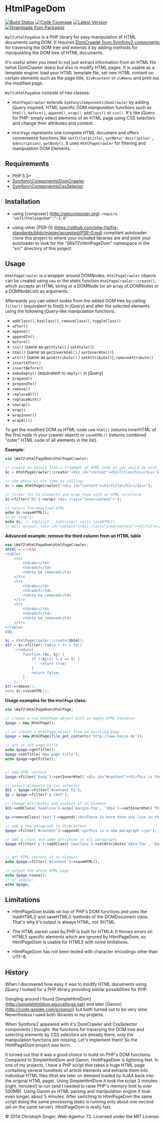 HtmlPageDom
===========

[![Build Status](https://secure.travis-ci.org/wasinger/htmlpagedom.png?branch=master)](http://travis-ci.org/wasinger/htmlpagedom)
[![Code Coverage](https://scrutinizer-ci.com/g/wasinger/htmlpagedom/badges/coverage.png?b=master)](https://scrutinizer-ci.com/g/wasinger/htmlpagedom/?branch=master)
[![Latest Version](http://img.shields.io/packagist/v/wa72/htmlpagedom.svg)](https://packagist.org/packages/wa72/htmlpagedom)
[![Downloads from Packagist](http://img.shields.io/packagist/dt/wa72/htmlpagedom.svg)](https://packagist.org/packages/wa72/htmlpagedom)


`Wa72\HtmlPageDom` is a PHP library for easy manipulation of HTML documents using DOM.
It requires [DomCrawler from Symfony2 components](https://github.com/symfony/DomCrawler) for traversing 
the DOM tree and extends it by adding methods for manipulating the DOM tree of HTML documents.

It's useful when you need to not just extract information from an HTML file (what DomCrawler does) but
also to modify HTML pages. It is usable as a template engine: load your HTML template file, set new
HTML content on certain elements such as the page title, `div#content` or `ul#menu` and print out
the modified page.

`Wa72\HtmlPageDom` consists of two classes:

-   `HtmlPageCrawler` extends `Symfony\Components\DomCrawler` by adding jQuery inspired, HTML specific 
    DOM *manipulation* functions such as `html()`, `before()`, `append()`, `wrap()`, `addClass()` or `css()`.
    It's like jQuery for PHP: simply select elements of an HTML page using CSS selectors and change their attributes and content.

-   `HtmlPage` represents one complete HTML document and offers convenience functions like `setTitle($title)`,
    `setMeta('description', $description)`, `getBody()`. It uses `HtmlPageCrawler` for filtering and manipulation DOM Elements.
 

Requirements
------------

-   PHP 5.3+
-   [Symfony\Components\DomCrawler](https://github.com/symfony/DomCrawler)
-   [Symfony\Components\CssSelector](https://github.com/symfony/CssSelector)

Installation
------------

-   using [composer] (http://getcomposer.org): `require "wa72/htmlpagedom":"~1.0"`

-   using other [PSR-0] (https://github.com/php-fig/fig-standards/blob/master/accepted/PSR-0.md) compliant autoloader:
    clone this project to where your included libraries are and point your autoloader to look for the 
    "\Wa72\HtmlPageDom" namespace in the "src" directory of this project

Usage
-----

`HtmlPageCrawler` is a wrapper around DOMNodes. `HtmlPageCrawler` objects can be created using `new` or the static function
`HtmlPageCrawler::create()`, which accepts an HTML string or a DOMNode (or an array of DOMNodes or a DOMNodeList)
as arguments.

Afterwards you can select nodes from the added DOM tree by calling `filter()` (equivalent to find() in jQuery) and alter
the selected elements using the following jQuery-like manipulation functions:

-   `addClass()`, `hasClass()`, `removeClass()`, `toggleClass()`
-   `after()`
-   `append()`
-   `appendTo()`
-   `before()`
-   `css()` (same as `getStyle()` / `setStyle()`)
-   `html()` (same as `getInnerHtml()` / `setInnerHtml()`)
-   `attr()` (same as `getAttribute()` / `setAttribute()`), `removeAttribute()`
-   `insertAfter()`
-   `insertBefore()`
-   `makeEmpty()` (equivalent to `empty()` in jQuery)
-   `prepend()`
-   `prependTo()`
-   `remove()`
-   `replaceAll()`
-   `replaceWith()`
-   `unwrap()`
-   `wrap()`
-   `wrapInner()`
-   `wrapAll()`

To get the modified DOM as HTML code use `html()` (returns innerHTML of the first node in your crawler object)
or `saveHTML()` (returns combined "outer" HTML code of all elements in the list).

**Example:**

```php
use \Wa72\HtmlPageDom\HtmlPageCrawler;

// create an object from a fragment of HTML code as you would do with jQuery's $() function
$c = HtmlPageCrawler::create('<div id="content"><h1>Title</h1></div>');

// the above is the same as calling:
$c = new HtmlPageCrawler('<div id="content"><h1>Title</h1></div>');

// filter for h1 elements and wrap them with an HTML structure
$c->filter('h1')->wrap('<div class="innercontent">');

// return the modified HTML
echo $c->saveHTML();
// or simply:
echo $c; // implicit __toString() calls saveHTML()
// will output: <div id="content"><div class="innercontent"><h1>Title</h1></div></div>
```

**Advanced example: remove the third column from an HTML table**

```php
use \Wa72\HtmlPageDom\HtmlPageCrawler;
$html = <<<END
<table>
    <tr>
        <td>abc</td>
        <td>adsf</td>
        <td>to be removed</td>
    </tr>
    <tr>
        <td>abc</td>
        <td>adsf</td>
        <td>to be removed</td>
    </tr>
    <tr>
        <td>abc</td>
        <td>adsf</td>
        <td>to be removed</td>
    </tr>
</table>    
END;  

$c = HtmlPageCrawler::create($html);
$tr = $c->filter('table > tr > td')
    ->reduce(
        function ($c, $j) {
            if (($j+1) % 3 == 0) {
                return true;
            }
            return false;
        }
    );
$tr->remove();
echo $c->saveHTML();
```

**Usage examples for the `HtmlPage` class:**

```php
use \Wa72\HtmlPageDom\HtmlPage;

// create a new HtmlPage object with an empty HTML skeleton
$page = new HtmlPage();

// or create a HtmlPage object from an existing page
$page = new HtmlPage(file_get_contents('http://www.heise.de'));

// get or set page title
echo $page->getTitle();
$page->setTitle('New page title');
echo $page->getTitle();


// add HTML content
$page->filter('body')->setInnerHtml('<div id="#content"><h1>This is the headline</h1><p class="text">This is a paragraph</p></div>');

// select elements by css selector
$h1 = $page->filter('#content h1');
$p = $page->filter('p.text');

// change attributes and content of an element
$h1->addClass('headline')->css('margin-top', '10px')->setInnerHtml('This is the <em>new</em> headline');

$p->removeClass('text')->append('<br>There is more than one line in this paragraph');

// add a new paragraph to div#content
$page->filter('#content')->append('<p>This is a new paragraph.</p>');

// add a class and some attribute to all paragraphs
$page->filter('p')->addClass('newclass')->setAttribute('data-foo', 'bar');


// get HTML content of an element
echo $page->filter('#content')->saveHTML();

// output the whole HTML page
echo $page->save();
// or simply:
echo $page;
```

Limitations
-----------

- HtmlPageDom builds on top of PHP's DOM functions and uses the loadHTML() and saveHTML() methods of the DOMDocument class.
That's why it's output is always HTML, not XHTML.

- The HTML parser used by PHP is built for HTML4. It throws errors 
on HTML5 specific elements which are ignored by HtmlPageDom, so HtmlPageDom is usable for HTML5 with some limitations.

- HtmlPageDom has not been tested with character encodings other than UTF-8.


History
-------

When I discovered how easy it was to modify HTML documents using jQuery I looked for a PHP library providing similar
possibilities for PHP.

Googling around I found [SimpleHtmlDom] (http://simplehtmldom.sourceforge.net)
and later [Ganon] (http://code.google.com/p/ganon) but both turned out to be very slow. Nevertheless I used both
libraries in my projects.

When Symfony2 appeared with it's DomCrawler and CssSelector components I thought:
the functions for traversing the DOM tree and selecting elements by CSS selectors are already there, only the
manipulation functions are missing. Let's implement them! So the HtmlPageDom project was born.

It turned out that it was a good choice to build on PHP's DOM functions: Compared to SimpleHtmlDom and Ganon, HmtlPageDom
is lightning fast. In one of my projects, I have a PHP script that takes a huge HTML page containing several hundreds
of article elements and extracts them into individual HTML files (that are later on demand loaded by AJAX back into the
original HTML page). Using SimpleHtmlDom it took the script 3 minutes (right, minutes!) to run (and I needed to raise
PHP's memory limit to over 500MB). Using Ganon as HTML parsing and manipulation engine it took even longer,
about 5 minutes. After switching to HtmlPageDom the same script doing the same processing tasks is running only about
one second (all on the same server). HtmlPageDom is really fast.


© 2014 Christoph Singer, Web-Agentur 72. Licensed under the MIT License.

